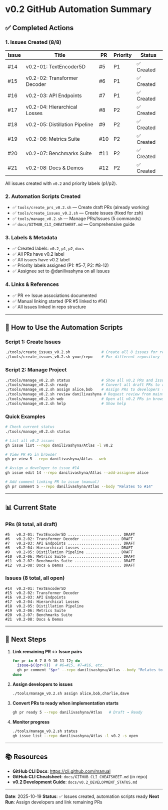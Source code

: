 # v0.2 GitHub Automation Summary

## ✅ Completed Actions

### 1. Issues Created (8/8)

| Issue | Title | PR | Priority | Status |
|-------|-------|----|-----------| --------|
| #14 | v0.2-01: TextEncoder5D | #5 | P1 | ✅ Created |
| #15 | v0.2-02: Transformer Decoder | #6 | P1 | ✅ Created |
| #16 | v0.2-03: API Endpoints | #7 | P1 | ✅ Created |
| #17 | v0.2-04: Hierarchical Losses | #8 | P2 | ✅ Created |
| #18 | v0.2-05: Distillation Pipeline | #9 | P2 | ✅ Created |
| #19 | v0.2-06: Metrics Suite | #10 | P2 | ✅ Created |
| #20 | v0.2-07: Benchmarks Suite | #11 | P2 | ✅ Created |
| #21 | v0.2-08: Docs & Demos | #12 | P2 | ✅ Created |

All issues created with `v0.2` and priority labels (p1/p2).

### 2. Automation Scripts Created

- ✅ `tools/create_prs_v0.2.sh` — Create draft PRs (already working)
- ✅ `tools/create_issues_v0.2.sh` — Create issues (fixed for zsh)
- ✅ `tools/manage_v0.2.sh` — Manage PRs/Issues (5 commands)
- ✅ `docs/GITHUB_CLI_CHEATSHEET.md` — Comprehensive guide

### 3. Labels & Metadata

- ✅ Created labels: `v0.2`, `p1`, `p2`, `docs`
- ✅ All PRs have v0.2 label
- ✅ All issues have v0.2 label
- ✅ Priority labels assigned (P1: #5-7, P2: #8-12)
- ✅ Assignee set to @danilivashyna on all issues

### 4. Links & References

- ✅ PR ↔ Issue associations documented
- ✅ Manual linking started (PR #5 linked to #14)
- ✅ All issues linked in repo structure

---

## 🔧 How to Use the Automation Scripts

### Script 1: Create Issues

```bash
./tools/create_issues_v0.2.sh              # Create all 8 issues for remaining features
./tools/create_issues_v0.2.sh your/repo    # For different repository
```

### Script 2: Manage Project

```bash
./tools/manage_v0.2.sh status              # Show all v0.2 PRs and Issues
./tools/manage_v0.2.sh ready               # Convert all draft PRs to ready
./tools/manage_v0.2.sh assign alice,bob    # Assign PRs to developers (round-robin)
./tools/manage_v0.2.sh review danilivashyna # Request review from maintainer
./tools/manage_v0.2.sh web                 # Open all v0.2 PRs in browser
./tools/manage_v0.2.sh help                # Show help
```

### Quick Examples

```bash
# Check current status
./tools/manage_v0.2.sh status

# List all v0.2 issues
gh issue list --repo danilivashyna/Atlas -l v0.2

# View PR #5 in browser
gh pr view 5 --repo danilivashyna/Atlas --web

# Assign a developer to issue #14
gh issue edit 14 --repo danilivashyna/Atlas --add-assignee alice

# Add comment linking PR to issue (manual)
gh pr comment 5 --repo danilivashyna/Atlas --body "Relates to #14"
```

---

## 📊 Current State

### PRs (8 total, all draft)

```
#5   v0.2-01: TextEncoder5D ........................ DRAFT
#6   v0.2-02: Transformer Decoder ................. DRAFT
#7   v0.2-03: API Endpoints ........................ DRAFT
#8   v0.2-04: Hierarchical Losses ................. DRAFT
#9   v0.2-05: Distillation Pipeline ............... DRAFT
#10  v0.2-06: Metrics Suite ........................ DRAFT
#11  v0.2-07: Benchmarks Suite ..................... DRAFT
#12  v0.2-08: Docs & Demos ......................... DRAFT
```

### Issues (8 total, all open)

```
#14  v0.2-01: TextEncoder5D
#15  v0.2-02: Transformer Decoder
#16  v0.2-03: API Endpoints
#17  v0.2-04: Hierarchical Losses
#18  v0.2-05: Distillation Pipeline
#19  v0.2-06: Metrics Suite
#20  v0.2-07: Benchmarks Suite
#21  v0.2-08: Docs & Demos
```

---

## 🎯 Next Steps

1. **Link remaining PR ↔ Issue pairs**
   ```bash
   for pr in 6 7 8 9 10 11 12; do
     issue=$((pr+9))  # #6→#15, #7→#16, etc.
     gh pr comment "$pr" --repo danilivashyna/Atlas --body "Relates to #$issue"
   done
   ```

2. **Assign developers to issues**
   ```bash
   ./tools/manage_v0.2.sh assign alice,bob,charlie,dave
   ```

3. **Convert PRs to ready when implementation starts**
   ```bash
   gh pr ready 5 --repo danilivashyna/Atlas   # Draft → Ready
   ```

4. **Monitor progress**
   ```bash
   ./tools/manage_v0.2.sh status
   gh issue list --repo danilivashyna/Atlas -l v0.2 -s open
   ```

---

## 📚 Resources

- **GitHub CLI Docs**: https://cli.github.com/manual
- **GitHub CLI Cheatsheet**: `docs/GITHUB_CLI_CHEATSHEET.md` (in repo)
- **v0.2 Development Guide**: `docs/v0.2_DEVELOPMENT_STATUS.md`

---

**Date**: 2025-10-19
**Status**: ✅ Issues created, automation scripts ready
**Next Run**: Assign developers and link remaining PRs
